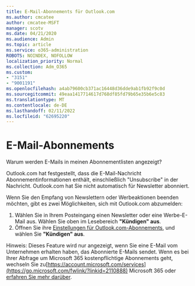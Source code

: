 ```yaml
---
title: E-Mail-Abonnements für Outlook.com
ms.author: cmcatee
author: cmcatee-MSFT
manager: scotv
ms.date: 04/21/2020
ms.audience: Admin
ms.topic: article
ms.service: o365-administration
ROBOTS: NOINDEX, NOFOLLOW
localization_priority: Normal
ms.collection: Adm_O365
ms.custom:
- "3151"
- "9001191"
ms.openlocfilehash: a4ab79600cb371ac16448d36dde9ab1fb92f9c0d
ms.sourcegitcommit: 49eaa1417714617d768df85fd79b65e35b6e5c83
ms.translationtype: MT
ms.contentlocale: de-DE
ms.lasthandoff: 02/11/2022
ms.locfileid: "62695220"
---
```

# <a name="email-subscriptions"></a>E-Mail-Abonnements

Warum werden E-Mails in meinen Abonnementlisten angezeigt?

Outlook.com hat festgestellt, dass die E-Mail-Nachricht Abonnementinformationen enthält, einschließlich "Unsubscribe" in der Nachricht. Outlook.com hat Sie nicht automatisch für Newsletter abonniert.

Wenn Sie den Empfang von Newslettern oder Werbeaktionen beenden möchten, gibt es zwei Möglichkeiten, sich mit Outlook.com abzumelden:
1. Wählen Sie in Ihrem Posteingang einen Newsletter oder eine Werbe-E-Mail aus. Wählen Sie oben im Lesebereich **"Kündigen" aus**.
2. Öffnen Sie ihre [Einstellungen für Outlook.com-Abonnements](https://go.microsoft.com/fwlink/?linkid=2110887), und wählen Sie **"Kündigen" aus**.

Hinweis: Dieses Feature wird nur angezeigt, wenn Sie eine E-Mail vom Unternehmen erhalten haben, das Abonnierte E-Mails sendet.
Wenn es bei Ihrer Abfrage um Microsoft 365 kostenpflichtige Abonnements geht, wechseln Sie zu[https://account.microsoft.com/services](https://go.microsoft.com/fwlink/?linkid=2110888) Microsoft 365 oder [erfahren Sie mehr darüber](https://products.office.com/compare-all-microsoft-office-products?tab=1&WT.mc_id=PROD_OL-Web_Support_O365NewValue_Upgrade).
  
